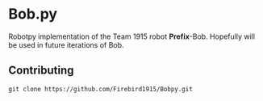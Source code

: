 # Bob.py
Robotpy implementation of the Team 1915 robot **Prefix**-Bob. Hopefully will be used in future iterations of Bob.

Contributing
------------
```git clone https://github.com/Firebird1915/Bobpy.git```
